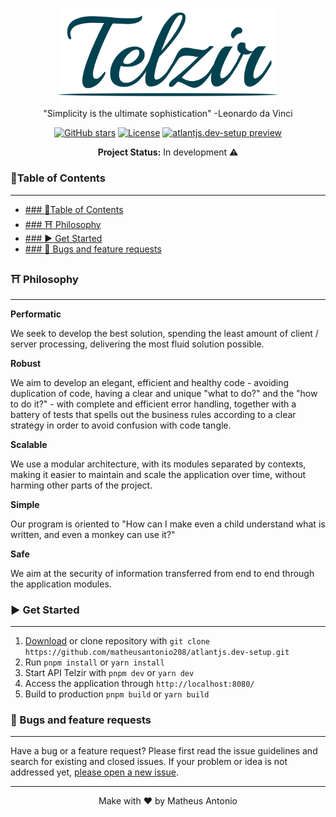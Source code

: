 <p align="center">
<a href="https://github.com/matheusantonio208/telzir-web"><img src="https://github.com/matheusantonio208/telzir-web/blob/main/.brand/logo.png" alt="A beautiful and minimal site Telzir." width="350"></a><br>
"Simplicity is the ultimate sophistication" -Leonardo da Vinci
</p>
<p align="center">
<a href="https://github.com/matheusantonio208/telzir-web" target="__blank"><img alt="GitHub stars" src="https://img.shields.io/github/starsmatheusantonio208/telzir-web?style=social"></a>
<a href="https://github.com/matheusantonio208/telzir-web/blob/main/LICENSE"><img src="https://img.shields.io/github/license/matheusantonio208/atlantjs.dev-setup?label=License&message=MIT&color=red" alt="License"></a>
<a href="https://github.com/matheusantonio208/telzir-web/archive/main.zip" target="__blank"><img src="https://img.shields.io/static/v1?label=Download&message=ZIP&color=red" alt="atlantjs.dev-setup preview"></a>
</p>

<p align="center">
<b>Project Status:</b>  In development ⚠️
</p>

### :bookmark_tabs:Table of Contents
---
- [### :bookmark_tabs:Table of Contents](#-bookmark_tabstable-of-contents)
- [### ⛩️ Philosophy](#-️-philosophy)
- [### :arrow_forward: Get Started](#-arrow_forward-get-started)
- [### :bug: Bugs and feature requests](#-bug-bugs-and-feature-requests)


### ⛩️ Philosophy
------
**Performatic**
<p>
We seek to develop the best solution, spending the least amount of client / server processing, delivering the most fluid solution possible.
</p>

**Robust**
<p>
We aim to develop an elegant, efficient and healthy code - avoiding duplication of code, having a clear and unique "what to do?" and the "how to do it?" - with complete and efficient error handling, together with a battery of tests that spells out the business rules according to a clear strategy in order to avoid confusion with code tangle.
</p>

**Scalable**
<p>
We use a modular architecture, with its modules separated by contexts, making it easier to maintain and scale the application over time, without harming other parts of the project.
</p>

**Simple**
<p>
Our program is oriented to "How can I make even a child understand what is written, and even a monkey can use it?"
</p>

**Safe**
<p>
We aim at the security of information transferred from end to end through the application modules.
</p>

### :arrow_forward: Get Started
---
1. <a href="https://github.com/matheusantonio208/telzir-api/archive/main.zip">Download</a> or clone repository with `git clone https://github.com/matheusantonio208/atlantjs.dev-setup.git`
2. Run `pnpm install` or `yarn install`
3. Start API Telzir with `pnpm dev` or `yarn dev`
4. Access the application through `http://localhost:8080/`
5. Build to production `pnpm build` or `yarn build`

### :bug: Bugs and feature requests
---
Have a bug or a feature request? Please first read the issue guidelines and search for existing and closed issues. If your problem or idea is not addressed yet, <a href="https://github.com/matheusantonio208/atlantjs.dev-setup/issues/new">please open a new issue</a>.

---
<p align="center">
Make with ❤️ by Matheus Antonio
</p>
